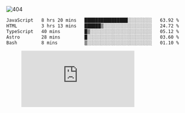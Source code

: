 ![404](https://user-images.githubusercontent.com/378023/89412096-6f759d80-d761-11ea-8c57-84b30ef3f2b1.png)
<!--START_SECTION:waka-->

```txt
JavaScript   8 hrs 20 mins   ████████████████░░░░░░░░░   63.92 %
HTML         3 hrs 13 mins   ██████▒░░░░░░░░░░░░░░░░░░   24.72 %
TypeScript   40 mins         █▒░░░░░░░░░░░░░░░░░░░░░░░   05.12 %
Astro        28 mins         █░░░░░░░░░░░░░░░░░░░░░░░░   03.60 %
Bash         8 mins          ▒░░░░░░░░░░░░░░░░░░░░░░░░   01.10 %
```

<!--END_SECTION:waka-->
<figure><embed src="https://wakatime.com/share/@018b853e-267a-435d-a858-33e2b098b9d7/f3c3aa68-553a-4373-a9f9-2d456f62f780.svg"></embed></figure>
